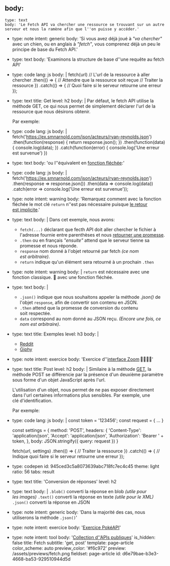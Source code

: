 body:
  -
    type: text
    body: 'Le Fetch API va chercher une ressource se trouvant sur un autre serveur et nous la ramène afin que l''on puisse y accéder.'
  -
    type: note
    intent: generic
    body: 'Si vous avez déjà joué à _"va chercher"_ avec un chien, ou en anglais à _"fetch"_, vous comprenez déjà un peu le principe de base du Fetch&nbsp;API.'
  -
    type: text
    body: 'Examinons la structure de base d''une requête au fetch API'
  -
    type: code
    lang: js
    body: |
      fetch(url) // L'url de la ressource à aller chercher
      .then(() => { // Attendre que la ressource soit reçue
        // Traiter la ressource
      })
      .catch(() => {
        // Quoi faire si le serveur retourne une erreur
      });
  -
    type: text
    title: Get
    level: h2
    body: |
      Par défaut, le fetch API utilise la méthode GET, ce qui nous permet de simplement déclarer l'url de la ressource que nous désirons obtenir.
      
      Par exemple:
  -
    type: code
    lang: js
    body: |
      fetch('https://ex.smnarnold.com/json/acteurs/ryan-reynolds.json')
      .then(function(response) {
        return response.json();
      })
      .then(function(data) {
        console.log(data);
      })
      .catch(function(error) {
        console.log('Une erreur est survenue')
      })
  -
    type: text
    body: 'ou l''équivalent en [fonction&nbsp;fléchée](./fonctions-flechees):'
  -
    type: code
    lang: js
    body: |
      fetch('https://ex.smnarnold.com/json/acteurs/ryan-reynolds.json')
      .then(response => response.json())
      .then(data => console.log(data))
      .catch(error => console.log('Une erreur est survenue'));
  -
    type: note
    intent: warning
    body: 'Remarquez comment avec la fonction fléchée le mot clé `return` n''est pas nécessaire puisque [le retour est&nbsp;implicite](https://smnarnold.com/cours/javascript/fonctions-flechees#retour-implicite).'
  -
    type: text
    body: |
      Dans cet exemple, nous avons:
      
      - `fetch(...)` déclarant que fecth&nbsp;API doit aller chercher le fichier à l'adresse fournie entre parenthèses et nous [retourner une&nbsp;promesse](https://smnarnold.com/cours/javascript/promesses).
      - `.then` ou en français _"ensuite"_ attend que le serveur tienne sa promesse et nous&nbsp;réponde.
      - `response` nom donné à l'objet retourné par fetch _(ce nom est&nbsp;arbitraire)_.
      - `return` indique qu'un élément sera retourné à un prochain&nbsp;`.then`
  -
    type: note
    intent: warning
    body: |
      `return` est nécessaire avec une fonction classique.
       🚫 avec une fonction&nbsp;fléchée.
  -
    type: text
    body: |
      - `.json()` indique que nous souhaitons appeler la méthode _.json()_ de l'objet `response`, afin de convertir son contenu en&nbsp;JSON.
      - `.then` attend que la promesse de conversion du contenu soit&nbsp;respectée.
      - `data` correspond au nom donné au JSON reçu. _(Encore une fois, ce nom est&nbsp;arbitraire)_.
  -
    type: text
    title: Exemples
    level: h3
    body: |
      - [Reddit](https://codepen.io/smnarnold/pen/ExxZapQ?editors=0010)
      - [Giphy](https://codepen.io/smnarnold/pen/KKKZByK?editors=0010)
  -
    type: note
    intent: exercice
    body: 'Exercice d''[interface Zoom](https://smnarnold.com/exercice/js/fetch-interface-zoom)&thinsp;👨‍👩‍👧‍👦'
  -
    type: text
    title: Post
    level: h2
    body: |
      Similaire à la méthode [GET](#get), la méthode POST se différencie par la présence d'un deuxième paramètre sous forme d'un objet JavaScript après&nbsp;l'url. 
      
      L'utilisation d'un objet, nous permet de ne pas exposer directement dans l'url certaines informations plus sensibles. Par exemple, une clé&nbsp;d'identification.
      
      Par exemple:
  -
    type: code
    lang: js
    body: |
      const token = '123456';
      const request = { ... }
      
      const settings = {
        method: 'POST',
        headers: {
          'Content-Type': 'application/json',
          'Accept': 'application/json',
          'Authorization': 'Bearer ' + token,
        },
        body: JSON.stringify({ query: request })
      }
      
      fetch(url, settings)
      .then(() => {
          // Traiter la ressource
      })
      .catch(() => {
          // Indique quoi faire si le serveur retourne une erreur
      });
  -
    type: codepen
    id: 945ced3c5a8073639abc718fc7ec4c45
    theme: light
    ratio: 56
    tabs: result
  -
    type: text
    title: 'Conversion de réponses'
    level: h2
  -
    type: text
    body: |
      `.blob()` converti la réponse en blob _(utile pour les&nbsp;images)_
      `.text()` converti la réponse en texte _(utile pour le&nbsp;XML)_
      `.json()` converti la réponse en&nbsp;JSON
  -
    type: note
    intent: generic
    body: 'Dans la majorité des cas, nous utiliserons la méthode&nbsp;`.json()`'
  -
    type: note
    intent: exercice
    body: '[Exercice PokéAPI](https://smnarnold.com/exercice/js/fetch-pokeapi)'
  -
    type: note
    intent: tool
    body: '[Collection d''APIs publiques](https://github.com/public-apis/public-apis)'
is_hidden: false
title: Fetch
subtitle: 'get, post'
template: page-article
color_scheme: auto
preview_color: '#f6c972'
preview: /assets/previews/fetch.png
fieldset: page-article
id: d6e79bae-b3e3-4668-ba53-929510944d5d
